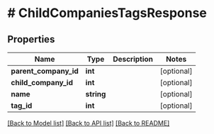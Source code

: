 # # ChildCompaniesTagsResponse

## Properties

Name | Type | Description | Notes
------------ | ------------- | ------------- | -------------
**parent_company_id** | **int** |  | [optional] 
**child_company_id** | **int** |  | [optional] 
**name** | **string** |  | [optional] 
**tag_id** | **int** |  | [optional] 

[[Back to Model list]](../../README.md#documentation-for-models) [[Back to API list]](../../README.md#documentation-for-api-endpoints) [[Back to README]](../../README.md)


